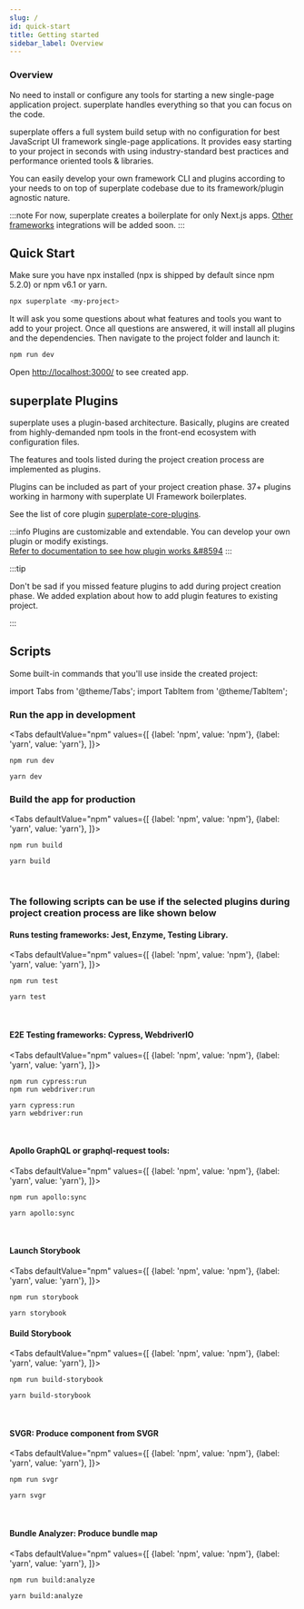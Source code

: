 ```yaml
---
slug: /
id: quick-start
title: Getting started
sidebar_label: Overview
---
```



### Overview
No need to install or configure any tools for starting a new single-page application project. superplate handles everything so that you can focus on the code.

superplate offers a full system build setup with no configuration for best JavaScript UI framework single-page applications. 
It provides easy starting to your project in seconds with using industry-standard best practices and performance oriented tools & libraries.


You can easily develop your own framework CLI and plugins according to your needs to on top of superplate codebase due to its framework/plugin agnostic nature.


:::note
For now, superplate creates a boilerplate for only Next.js apps. [Other frameworks](https://github.com/pankod/superplate/tree/#coming-soon) integrations will be added soon.
:::
## Quick Start

Make sure you have npx installed (npx is shipped by default since npm 5.2.0) or npm v6.1 or yarn.

```bash
npx superplate <my-project>
```
It will ask you some questions about what features and tools you want to add to your project.
Once all questions are answered, it will install all plugins and the dependencies. Then navigate to the project folder and launch it:

```bash
npm run dev
```

Open [http://localhost:3000/](http://localhost:3000/) to see created app.


## superplate Plugins
superplate uses a plugin-based architecture. Basically, plugins are created from highly-demanded npm tools in the front-end ecosystem with configuration files. 

The features and tools listed during the project creation process are implemented as plugins.

Plugins can be included as part of your project creation phase. 37+ plugins working in harmony with superplate UI Framework boilerplates.

See the list of core plugin [superplate-core-plugins](https://github.com/pankod/superplate-core-plugins). 

:::info
Plugins are customizable and extendable. You can develop your own plugin or modify existings.  
[Refer to documentation to see how plugin works &#8594](development/how-it-works)
:::



:::tip

Don't be sad if you missed feature plugins to add during project creation phase. We added explation about how to add plugin features to existing project.

:::


## Scripts

Some built-in commands that you'll use inside the created project:

import Tabs from '@theme/Tabs';
import TabItem from '@theme/TabItem';


### Run the app in development

<Tabs
  defaultValue="npm"
  values={[
    {label: 'npm', value: 'npm'},
    {label: 'yarn', value: 'yarn'},
  ]}>
  <TabItem value="npm">

```
npm run dev
```
  </TabItem>
  
  <TabItem value="yarn">

```
yarn dev
```
  </TabItem>
</Tabs>


### Build the app for production

<Tabs
  defaultValue="npm"
  values={[
    {label: 'npm', value: 'npm'},
    {label: 'yarn', value: 'yarn'},
  ]}>
  <TabItem value="npm">

```
npm run build
```
  </TabItem>
  
  <TabItem value="yarn">

```
yarn build
```
  </TabItem>
</Tabs>

<br />

### The following scripts can be use if the selected plugins during project creation process are like shown below 

#### Runs testing frameworks: Jest, Enzyme, Testing Library.

<Tabs
  defaultValue="npm"
  values={[
    {label: 'npm', value: 'npm'},
    {label: 'yarn', value: 'yarn'},
  ]}>
  <TabItem value="npm">

```
npm run test
```
  </TabItem>
  
  <TabItem value="yarn">

```
yarn test
```
  </TabItem>
</Tabs>

<br />

#### E2E Testing frameworks: Cypress, WebdriverIO

<Tabs
  defaultValue="npm"
  values={[
    {label: 'npm', value: 'npm'},
    {label: 'yarn', value: 'yarn'},
  ]}>
  <TabItem value="npm">

```
npm run cypress:run
npm run webdriver:run
```
  </TabItem>
  
  <TabItem value="yarn">

```
yarn cypress:run
yarn webdriver:run
```
  </TabItem>
</Tabs>

<br />

#### Apollo GraphQL or graphql-request tools:

<Tabs
  defaultValue="npm"
  values={[
    {label: 'npm', value: 'npm'},
    {label: 'yarn', value: 'yarn'},
  ]}>
  <TabItem value="npm">

```
npm run apollo:sync
```
  </TabItem>
  
  <TabItem value="yarn">

```
yarn apollo:sync
```
  </TabItem>
</Tabs>

<br />

#### Launch Storybook 

<Tabs
  defaultValue="npm"
  values={[
    {label: 'npm', value: 'npm'},
    {label: 'yarn', value: 'yarn'},
  ]}>
  <TabItem value="npm">

```
npm run storybook
```
  </TabItem>
  
  <TabItem value="yarn">

```
yarn storybook
```
  </TabItem>
</Tabs>

#### Build Storybook

<Tabs
  defaultValue="npm"
  values={[
    {label: 'npm', value: 'npm'},
    {label: 'yarn', value: 'yarn'},
  ]}>
  <TabItem value="npm">

```
npm run build-storybook
```
  </TabItem>
  
  <TabItem value="yarn">

```
yarn build-storybook
```
  </TabItem>
</Tabs>



<br />

#### SVGR: Produce component from SVGR

<Tabs
  defaultValue="npm"
  values={[
    {label: 'npm', value: 'npm'},
    {label: 'yarn', value: 'yarn'},
  ]}>
  <TabItem value="npm">

```
npm run svgr
```
  </TabItem>
  
  <TabItem value="yarn">

```
yarn svgr
```
  </TabItem>
</Tabs>

<br />

#### Bundle Analyzer: Produce bundle map

<Tabs
  defaultValue="npm"
  values={[
    {label: 'npm', value: 'npm'},
    {label: 'yarn', value: 'yarn'},
  ]}>
  <TabItem value="npm">

```
npm run build:analyze
```
  </TabItem>
  
  <TabItem value="yarn">

```
yarn build:analyze
```
  </TabItem>
</Tabs>